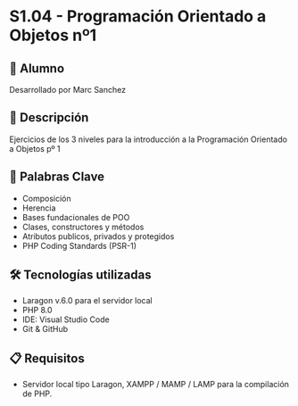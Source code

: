 # S1.04 - Programación Orientado a Objetos nº1

## 👤 Alumno
Desarrollado por Marc Sanchez

## 📄 Descripción
Ejercicios de los 3 niveles para la introducción a la Programación Orientado a Objetos pº 1

## 🎯 Palabras Clave
- Composición
- Herencia
- Bases fundacionales de POO
- Clases, constructores y métodos
- Atributos publicos, privados y protegidos
- PHP Coding Standards (PSR-1)

## 🛠️ Tecnologías utilizadas
- Laragon v.6.0 para el servidor local
- PHP 8.0
- IDE: Visual Studio Code
- Git & GitHub

## 📋 Requisitos
- Servidor local tipo Laragon, XAMPP / MAMP / LAMP para la compilación de PHP.
